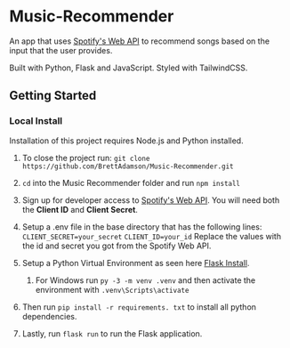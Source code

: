 # Music-Recommender

An app that uses [Spotify's Web API](https://developer.spotify.com/documentation/web-api) to recommend songs based on the input that the user provides. 

Built with Python, Flask and JavaScript. Styled with TailwindCSS.


## Getting Started


### Local Install

Installation of this project requires Node.js and Python installed.


1. To close the project run:
 `git clone https://github.com/BrettAdamson/Music-Recommender.git`

2.
    `cd` into the Music Recommender folder and run `npm install`

3.
    Sign up for developer access to [Spotify's Web API](https://developer.spotify.com/documentation/web-api). You will need both the **Client ID** and **Client Secret**.

4. Setup a .env file in the base directory that has the following lines:
        `CLIENT_SECRET=your_secret`
        `CLIENT_ID=your_id`
        Replace the values with the id and secret you got from the Spotify Web API.

5. Setup a Python Virtual Environment as seen here [Flask Install](https://flask.palletsprojects.com/en/3.0.x/installation/).
   1. For Windows run `py -3 -m venv .venv` and then activate the environment with `.venv\Scripts\activate`
6. Then run `pip install -r requirements. txt` to install all python dependencies.
7. Lastly, run `flask run` to run the Flask application.



